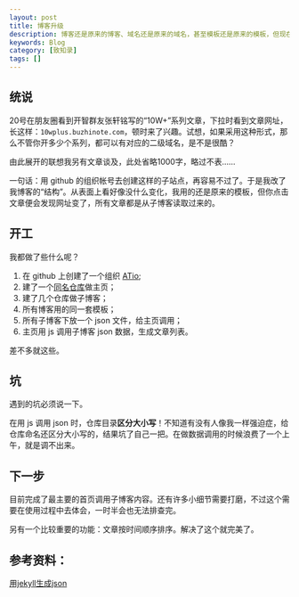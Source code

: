 ```yaml
---
layout: post
title: 博客升级
description: 博客还是原来的博客、域名还是原来的域名，甚至模板还是原来的模板，但现在，“内里”变了，骨子变了，架构变了。
keywords: Blog
category: [致知录]
tags: []
---
```


## 统说

20号在朋友圈看到开智群友张轩铭写的“10W+”系列文章，下拉时看到文章网址，长这样：`10wplus.buzhinote.com`，顿时来了兴趣。试想，如果采用这种形式，那么不管你开多少个系列，都可以有对应的二级域名，是不是很酷？

由此展开的联想我另有文章谈及，此处省略1000字，略过不表……

一句话：用 github 的组织帐号去创建这样的子站点，再容易不过了。于是我改了我博客的“结构”。从表面上看好像没什么变化，我用的还是原来的模板，但你点击文章便会发现网址变了，所有文章都是从子博客读取过来的。

## 开工

我都做了些什么呢？

1. 在 github 上创建了一个组织 [ATio](https://github.com/ATio);
2. 建了一个[同名仓库](https://github.com/ATio/atio.github.io)做主页；
3. 建了几个仓库做子博客；
4. 所有博客用的同一套模板；
5. 所有子博客下放一个 json 文件，给主页调用；
6. 主页用 js 调用子博客 json 数据，生成文章列表。

差不多就这些。

## 坑

遇到的坑必须说一下。

在用 js 调用 json 时，仓库目录**区分大小写**！不知道有没有人像我一样强迫症，给仓库命名还区分大小写的，结果坑了自己一把。在做数据调用的时候浪费了一个上午，就是调不出来。

## 下一步

目前完成了最主要的首页调用子博客内容。还有许多小细节需要打磨，不过这个需要在使用过程中去体会，一时半会也无法排查完。

另有一个比较重要的功能：文章按时间顺序排序。解决了这个就完美了。

## 参考资料：  
[用jekyll生成json](http://yanping.me/cn/blog/2012/04/19/jekyll-with-json/)